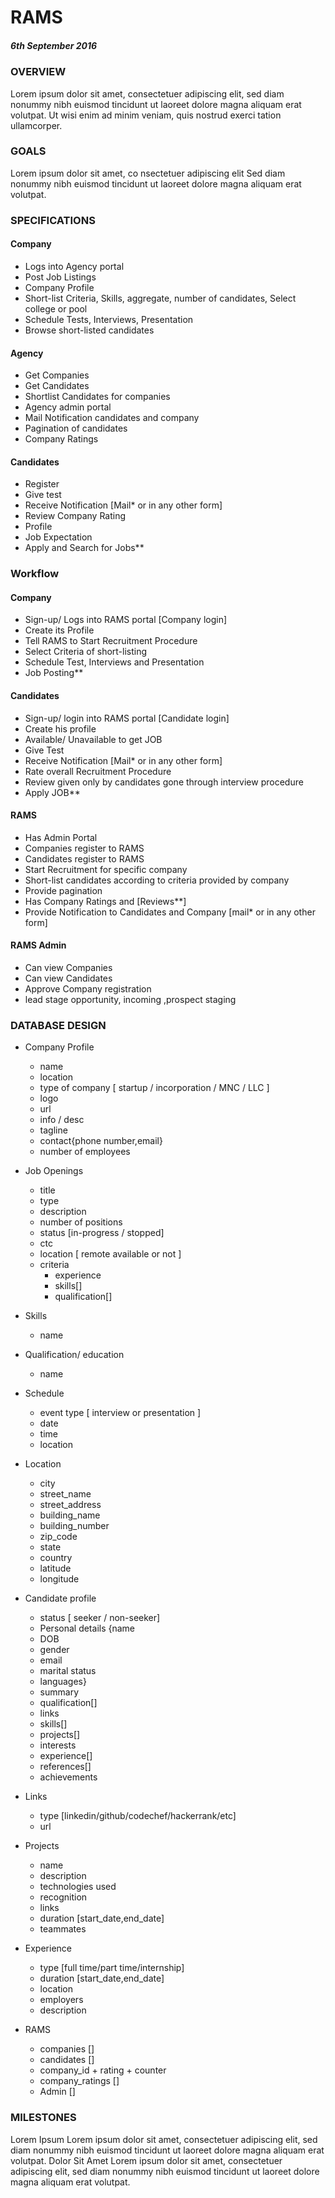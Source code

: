 # RAMS  

##### 6th September 2016  

### OVERVIEW  
Lorem ipsum dolor sit amet, consectetuer adipiscing elit, sed diam nonummy nibh euismod tincidunt ut laoreet dolore magna aliquam erat volutpat. Ut wisi enim ad minim veniam, quis nostrud exerci tation ullamcorper.   

### GOALS  
Lorem ipsum dolor sit amet, co
nsectetuer adipiscing elit
Sed diam nonummy nibh euismod tincidunt ut laoreet dolore magna aliquam erat volutpat.  

### SPECIFICATIONS    

#### Company  
* Logs into Agency portal  
* Post Job Listings  
* Company Profile  
* Short-list Criteria, Skills, aggregate, number of candidates, Select college or pool   
* Schedule Tests, Interviews, Presentation  
* Browse short-listed candidates  

#### Agency  
* Get Companies  
* Get Candidates  
* Shortlist Candidates for companies  
* Agency admin portal  
* Mail Notification candidates and company  
* Pagination of candidates  
* Company Ratings   

#### Candidates  
* Register  
* Give test  
* Receive Notification [Mail* or in any other form]   
* Review Company Rating  
* Profile  
* Job Expectation  
* Apply and Search for Jobs**   

### Workflow
#### Company
* Sign-up/ Logs into RAMS portal [Company login]
* Create its Profile
* Tell RAMS to Start Recruitment Procedure
* Select Criteria of short-listing
* Schedule Test, Interviews and Presentation
* Job Posting**

#### Candidates
* Sign-up/ login into RAMS portal [Candidate login]
* Create his profile
* Available/ Unavailable to get JOB
* Give Test
* Receive Notification [Mail* or in any other form]
* Rate overall Recruitment Procedure
* Review given only by candidates gone through interview procedure
* Apply JOB**

#### RAMS
* Has Admin Portal
* Companies register to RAMS
* Candidates register to RAMS
* Start Recruitment for specific company
* Short-list candidates according to criteria provided by company
* Provide pagination
* Has Company Ratings and [Reviews**]
* Provide Notification to Candidates and Company [mail* or in any other form]

#### RAMS Admin
* Can view Companies
* Can view Candidates
* Approve Company registration
* lead stage opportunity, incoming ,prospect   staging

### DATABASE DESIGN
* Company Profile
  * name
  * location
  * type of company [ startup / incorporation / MNC / LLC ]
  * logo
  * url
  * info / desc
  * tagline
  * contact{phone number,email}
  * number of employees
* Job Openings
  * title
  * type
  * description
  * number of positions
  * status [in-progress / stopped]
  * ctc
  * location [ remote available or not ]
  * criteria
    * experience
    * skills[]
    * qualification[]
* Skills
  * name
* Qualification/ education
  * name
* Schedule
  * event type [ interview or presentation ]
  * date
  * time
  * location
* Location
  * city
  * street_name
  * street_address
  * building_name
  * building_number
  * zip_code
  * state
  * country
  * latitude
  * longitude

* Candidate profile
  * status [ seeker / non-seeker]
  * Personal details {name
  * DOB
  * gender
  * email
  * marital status
  * languages}
  * summary
  * qualification[]
  * links
  * skills[]
  * projects[]
  * interests
  * experience[]
  * references[]
  * achievements
* Links
  * type [linkedin/github/codechef/hackerrank/etc]
  * url
* Projects
  * name
  * description
  * technologies used
  * recognition
  * links 
  * duration [start_date,end_date]
  * teammates
* Experience
  * type [full time/part time/internship]
  * duration [start_date,end_date]
  * location
  * employers
  * description
* RAMS 
  * companies []
  * candidates []
  * company_id + rating + counter
  * company_ratings []
  * Admin []



### MILESTONES  
Lorem Ipsum
Lorem ipsum dolor sit amet, consectetuer adipiscing elit, sed diam nonummy nibh euismod tincidunt ut laoreet dolore magna aliquam erat volutpat.
Dolor Sit Amet
Lorem ipsum dolor sit amet, consectetuer adipiscing elit, sed diam nonummy nibh euismod tincidunt ut laoreet dolore magna aliquam erat volutpat.
